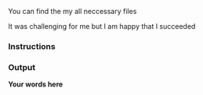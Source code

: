 You can find the my all neccessary files


It was challenging for me but I am happy that I succeeded
### Instructions


### Output
**Your words here**

